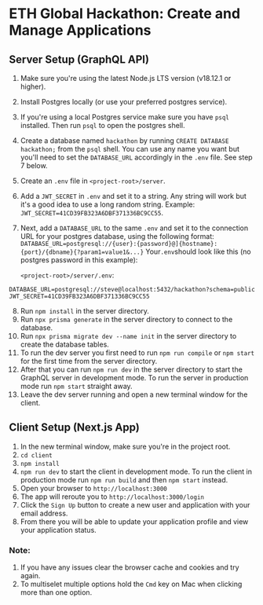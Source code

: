 # ETH Global Hackathon: Create and Manage Applications

## Server Setup (GraphQL API)

1. Make sure you're using the latest Node.js LTS version (v18.12.1 or higher).
2. Install Postgres locally (or use your preferred postgres service).
3. If you're using a local Postgres service make sure you have `psql` installed. Then run `psql` to open the postgres shell.
4. Create a database named `hackathon` by running `CREATE DATABASE hackathon;` from the `psql` shell. You can use any name you want but you'll need to set the `DATABASE_URL` accordingly in the `.env` file. See step 7 below.
5. Create an `.env` file in `<project-root>/server`.
6. Add a `JWT_SECRET` in `.env` and set it to a string. Any string will work but it's a good idea to use a long random string.
   Example: `JWT_SECRET=41CD39FB323A6DBF371336BC9CC55`.
7. Next, add a `DATABASE_URL` to the same `.env` and set it to the connection URL for your postgres database, using the following format: `DATABASE_URL=postgresql://{user}:{password}@]{hostname}:{port}/{dbname}{?param1=value1&...}`
   Your`.env`should look like this (no postgres password in this example):

   `<project-root>/server/.env`:

```
DATABASE_URL=postgresql://steve@localhost:5432/hackathon?schema=public
JWT_SECRET=41CD39FB323A6DBF371336BC9CC55
```

8. Run `npm install` in the server directory.
9. Run `npx prisma generate` in the server directory to connect to the database.
10. Run `npx prisma migrate dev --name init` in the server directory to create the database tables.
11. To run the dev server you first need to run `npm run compile` or `npm start` for the first time from the server directory.
12. After that you can run `npm run dev` in the server directory to start the GraphQL server in development mode.
    To run the server in production mode run `npm start` straight away.
13. Leave the dev server running and open a new terminal window for the client.

## Client Setup (Next.js App)

1. In the new terminal window, make sure you're in the project root.
2. `cd client`
3. `npm install`
4. `npm run dev` to start the client in development mode.
   To run the client in production mode run `npm run build` and then `npm start` instead.
5. Open your browser to `http://localhost:3000`
6. The app will reroute you to `http://localhost:3000/login`
7. Click the `Sign Up` button to create a new user and application with your email address.
8. From there you will be able to update your application profile and view your application status.

### Note:

1. If you have any issues clear the browser cache and cookies and try again.
2. To multiselet multiple options hold the `Cmd` key on Mac when clicking more than one option.
